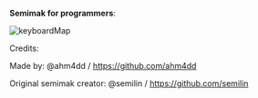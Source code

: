 **Semimak for programmers**:




![keyboardMap](https://github.com/user-attachments/assets/1ae78700-30a9-4b72-86f6-0d68803065f8)



Credits:

Made by: @ahm4dd / https://github.com/ahm4dd

Original semimak creator: @semilin / https://github.com/semilin
